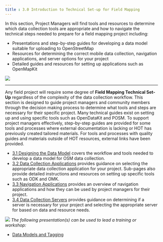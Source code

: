 ```yaml
---
title : 3.0 Introduction to Technical Set-up for Field Mapping 
---
```


In this section, Project Managers will find tools and resources to determine which data collection tools are appropriate and how to navigate the technical steps needed to prepare for a field mapping project including:  

*  Presentations and step-by-step guides for developing a data model suitable for uploading to OpenStreetMap  
*  Resources for determining the correct mobile data collection, navigation applications, and server options for your project
*  Detailed guides and resources for setting up applications such as OpenMapKit

![](/images/field_tools.jpeg)

***

Any field project will require some degree of **Field Mapping Technical Set-Up** regardless of the complexity of the data collection workflow. This section is designed to guide project managers and community members through the decision making process to determine what tools and steps are necessary for their specific project. Many technical guides exist on setting up and using specific tools such as OpenDataKit and POSM. To support project managers effectively, step-by-step guides are provided for some tools and processes where external documentation is lacking or HOT has previously created tailored materials. For tools and processes with quality guides and materials outside of HOT resources, external links have been provided.  <br>

*  [3.1 Designing the Data Model](https://hotosm.github.io/toolbox/pages/data-collection-and-field-mapping/3.1-designing-the-data-model/) covers the workflow and tools needed to develop a data model for OSM data collection.   
*  [3.2 Data Collection Applications](https://hotosm.github.io/toolbox/pages/digitization-and-editing/3.2_organized_osm_editing/) provides guidance on selecting the appropriate data collection application for your project. Sub-pages also provide detailed instructions and resources on setting up specific tools such as ODK and OMK. 
*  [3.3 Navigation Applications](https://hotosm.github.io/toolbox/pages/data-collection-and-field-mapping/3.3-navigation-applications/) provides an overview of navigation applications and how they can be used by project managers for their project. 
*  [3.4 Data Collection Servers](https://hotosm.github.io/toolbox/pages/data-collection-and-field-mapping/3.4-data-collection-servers/) provides guidance on determining if a server is necessary for your project and selecting the appropriate server for based on data and resource needs. 

![](/images/training_presentations_wide.PNG)
*The following presentation(s) can be used to lead a training or workshop:*

*  [Data Models and Tagging](https://docs.google.com/presentation/d/1CU6cBtu9ZAeCWKIz6xLVN4fBrdsN7R5tFELPXbepilI/edit#slide=id.g5c7d19429e_0_225)

